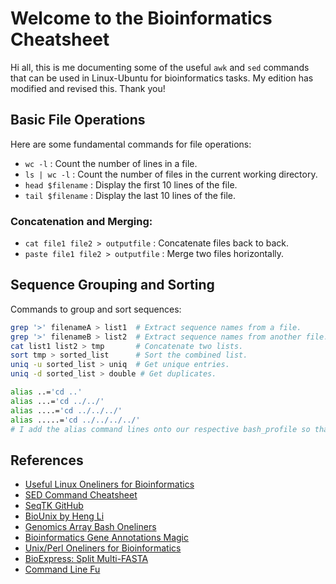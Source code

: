 
# Welcome to the Bioinformatics Cheatsheet

Hi all, this is me documenting some of the useful `awk` and `sed` commands that can be used in Linux-Ubuntu for bioinformatics tasks. My edition has modified and revised this. Thank you!

## Basic File Operations
Here are some fundamental commands for file operations:

- `wc -l` : Count the number of lines in a file.
- `ls | wc -l` : Count the number of files in the current working directory.
- `head $filename` : Display the first 10 lines of the file.
- `tail $filename` : Display the last 10 lines of the file.

### Concatenation and Merging:
- `cat file1 file2 > outputfile` : Concatenate files back to back.
- `paste file1 file2 > outputfile` : Merge two files horizontally.

## Sequence Grouping and Sorting
Commands to group and sort sequences:

```bash
grep '>' filenameA > list1  # Extract sequence names from a file.
grep '>' filenameB > list2  # Extract sequence names from another file.
cat list1 list2 > tmp       # Concatenate two lists.
sort tmp > sorted_list      # Sort the combined list.
uniq -u sorted_list > uniq  # Get unique entries.
uniq -d sorted_list > double # Get duplicates.

alias ..='cd ..'
alias ...='cd ../../'
alias ....='cd ../../../'
alias .....='cd ../../../../'
# I add the alias command lines onto our respective bash_profile so that i dont have to use alias everytime when i open my terminal
```

## References

* [Useful Linux Oneliners for Bioinformatics](http://gettinggeneticsdone.blogspot.com/2013/10/useful-linux-oneliners-for-bioinformatics.html#comments)
* [SED Command Cheatsheet](http://sed.sourceforge.net/sed1line.txt)
* [SeqTK GitHub](https://github.com/lh3/seqtk)
* [BioUnix by Heng Li](http://lh3lh3.users.sourceforge.net/biounix.shtml)
* [Genomics Array Bash Oneliners](http://genomespot.blogspot.com/2013/08/a-selection-of-useful-bash-one-liners.html)
* [Bioinformatics Gene Annotations Magic](http://biowize.wordpress.com/2012/06/15/command-line-magic-for-your-gene-annotations/)
* [Unix/Perl Oneliners for Bioinformatics](http://genomics-array.blogspot.com/2010/11/some-unixperl-oneliners-for.html)
* [BioExpress: Split Multi-FASTA](http://bioexpressblog.wordpress.com/2013/04/05/split-multi-fasta-sequence-file/)
* [Command Line Fu](http://www.commandlinefu.com/)

